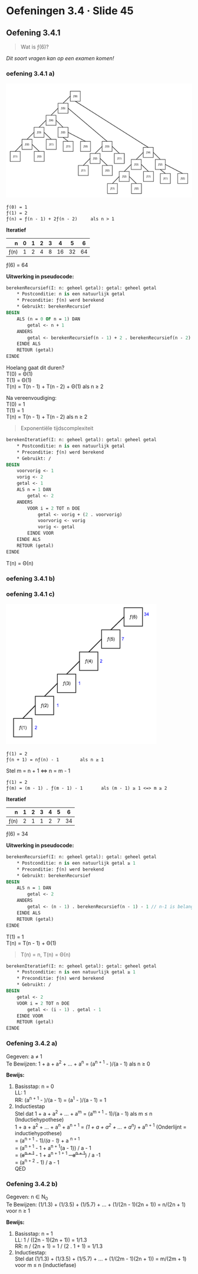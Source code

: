 # Oefeningen 3.4 &middot; Slide 45

## Oefening 3.4.1

> Wat is ƒ(6)?

*Dit soort vragen kan op een examen komen!*

### oefening 3.4.1 a) 

![](/afbeeldingen/1ste-jaar/semester-II/Probleem-Oplossend-Denken-I/oef.3.4.1.a.png)

```
ƒ(0) = 1
ƒ(1) = 2
ƒ(n) = ƒ(n - 1) + 2ƒ(n - 2)     als n > 1
```

**Iteratief**

| n      | 0   | 1   | 2   | 3   | 4   | 5   | 6   |
| -----: | :-: | :-: | :-: | :-: | :-: | :-: | :-: |
| ƒ(n)   | 1   | 2   | 4   | 8   | 16  | 32  |  64 |

ƒ(6) = 64

**Uitwerking in pseudocode:**

```pascal
berekenRecursief(I: n: geheel getal): getal: geheel getal
    * Postconditie: n is een natuurlijk getal
    * Preconditie: ƒ(n) werd berekend
    * Gebruikt: berekenRecursief
BEGIN
    ALS (n = 0 OF n = 1) DAN
        getal <- n + 1
    ANDERS
        getal <- berekenRecursief(n - 1) + 2 . berekenRecursief(n - 2)
    EINDE ALS
    RETOUR (getal)
EINDE
```

Hoelang gaat dit duren?<br>
T(0) = &Theta;(1)<br>
T(1) = &Theta;(1)<br>
T(n) = T(n - 1) + T(n - 2) + &Theta;(1) als n ≥ 2

Na vereenvoudiging:<br>
T(0) = 1<br>
T(1) = 1<br>
T(n) = T(n - 1) + T(n - 2) als n ≥ 2

> Exponentiële tijdscomplexiteit


```pascal
berekenIteratief(I: n: geheel getal): getal: geheel getal
    * Postconditie: n is een natuurlijk getal
    * Preconditie: ƒ(n) werd berekend
    * Gebruikt: /
BEGIN
    voorvorig <- 1
    vorig <- 2
    getal <- 1
    ALS n = 1 DAN
        getal <- 2
    ANDERS
        VOOR i = 2 TOT n DOE
            getal <- vorig + (2 . voorvorig)
            voorvorig <- vorig
            vorig <- getal
        EINDE VOOR
    EINDE ALS
    RETOUR (getal)
EINDE
```

T(n) = &Theta;(n)

### oefening 3.4.1 b)

### oefening 3.4.1 c)  

![](/afbeeldingen/1ste-jaar/semester-II/Probleem-Oplossend-Denken-I/oef.3.4.1.c.png)

```
ƒ(1) = 2
ƒ(n + 1) = nƒ(n) - 1        als n ≥ 1
```

Stel m = n + 1 <=> n = m - 1

```
ƒ(1) = 2
ƒ(m) = (m - 1) . ƒ(m - 1) - 1       als (m - 1) ≥ 1 <=> m ≥ 2
```

**Iteratief**

| n      | 1   | 2   | 3   | 4   | 5   | 6   |
| -----: | :-: | :-: | :-: | :-: | :-: | :-: |
| ƒ(n)   | 2   | 1   | 1   | 2   | 7   | 34  |

ƒ(6) = 34

**Uitwerking in pseudocode:**

```pascal
berekenRecursief(I: n: geheel getal): getal: geheel getal
    * Postconditie: n is een natuurlijk getal ≥ 1
    * Preconditie: ƒ(n) werd berekend
    * Gebruikt: berekenRecursief
BEGIN
    ALS n = 1 DAN
        getal <- 2
    ANDERS
        getal <- (n - 1) . berekenRecursief(n - 1) - 1 // n-1 is belangrijk hier, anders oneindige lus
    EINDE ALS
    RETOUR (getal)
EINDE
```

T(1) = 1<br>
T(n) = T(n - 1) + &Theta;(1)

> T(n) = n, T(n) = &Theta;(n)

```pascal
berekenIteratief(I: n: geheel getal): getal: geheel getal
    * Postconditie: n is een natuurlijk getal ≥ 1
    * Preconditie: ƒ(n) werd berekend
    * Gebruikt: /
BEGIN
    getal <- 2
    VOOR i = 2 TOT n DOE
        getal <- (i - 1) . getal - 1
    EINDE VOOR
    RETOUR (getal)
EINDE
```

### Oefening 3.4.2 a)

Gegeven: a ≠ 1<br>
Te Bewijzen: 1 + a + a<sup>2</sup> + ... + a<sup>n</sup> = (a<sup>n + 1</sup> - )/(a - 1) als n ≥ 0<br>

**Bewijs:**

1. Basisstap: n = 0<br>
    LL: 1<br>
    RR: (a<sup>n + 1</sup> - )/(a - 1) = (a<sup>1</sup> - )/(a - 1) = 1<br>
2. Inductiestap<br>
    Stel dat 1 + a + a<sup>2</sup> + ... + a<sup>m</sup> = (a<sup>m + 1</sup> - 1)/(a - 1) als m ≤ n (Inductiehypothese)<br>
    1 + a + a<sup>2</sup> + ... + a<sup>n</sup> + a<sup>n + 1</sup> = *(1 + a + a<sup>2</sup> + ... + a<sup>n</sup>)* + a<sup>n + 1</sup> (Onderlijnt = inductiehypothese)<br>
    = (a<sup>n + 1</sup> - 1)/*(a - 1)* + a <sup>n + 1</sup><br>
    = (a<sup>n + 1</sup> - 1 +  a<sup>n + 1</sup>(a - 1)) / a - 1<br>
    = (~~a<sup>n + 1</sup>~~ - 1 +  a<sup>n + 1 + 1</sup> ~~-  a<sup>n + 1</sup>~~) / a -1<br>
    = (a<sup>n + 2</sup> - 1) / a - 1<br>
    QED
    
### Oefening 3.4.2 b)

Gegeven: n ∈ N<sub>0</sub><br>
Te Bewijzen: (1/1.3) + (1/3.5) + (1/5.7) + ... + (1/(2n - 1)(2n + 1)) = n/(2n + 1) voor n ≥ 1

**Bewijs:**

1. Basisstap: n = 1<br>
    LL: 1 / ((2n - 1)(2n + 1)) = 1/1.3<br>
    RR: n / (2n + 1) = 1 / (2 . 1 + 1) = 1/1.3<br>
2. Inductiestap:<br>
    Stel dat (1/1.3) + (1/3.5) + (1/5.7) + ... + (1/(2m - 1)(2n + 1)) = m/(2m + 1) voor m ≤ n (inductiefase)
